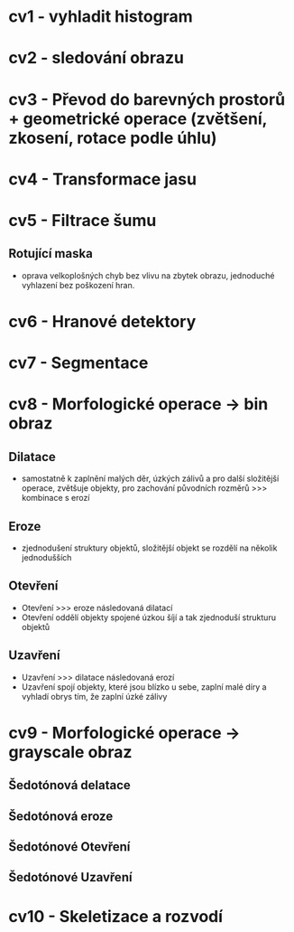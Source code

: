 # cv1 - vyhladit histogram
# cv2 - sledování obrazu
# cv3 - Převod do barevných prostorů + geometrické operace (zvětšení, zkosení, rotace podle úhlu)
# cv4 - Transformace jasu

# cv5 - Filtrace šumu
## Rotující maska
- oprava velkoplošných chyb bez vlivu na zbytek obrazu,
jednoduché vyhlazení bez poškození hran. 
# cv6 - Hranové detektory
# cv7 - Segmentace
# cv8 - Morfologické operace -> bin obraz
## Dilatace 
- samostatně k zaplnění malých děr, úzkých zálivů a pro další
složitější operace, zvětšuje objekty, pro zachování původních rozměrů >>>
kombinace s erozí 
## Eroze 
- zjednodušení struktury objektů, složitější objekt se rozdělí na několik jednodušších

## Otevření
- Otevření >>> eroze následovaná dilatací
-  Otevření oddělí objekty spojené úzkou šíjí a tak zjednoduší strukturu objektů

## Uzavření
- Uzavření >>> dilatace následovaná erozí
- Uzavření spojí objekty, které jsou blízko u sebe, zaplní malé díry a vyhladí
obrys tím, že zaplní úzké zálivy

# cv9 - Morfologické operace -> grayscale obraz
## Šedotónová delatace
## Šedotónová eroze
## Šedotónové Otevření
## Šedotónové Uzavření

# cv10 - Skeletizace a rozvodí

